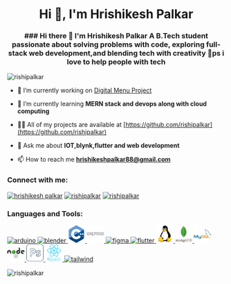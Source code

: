 <h1 align="center">Hi 👋, I'm Hrishikesh Palkar</h1>
<h3 align="center">### Hi there 👋 I'm Hrishikesh Palkar A B.Tech student passionate about solving problems with code, exploring full-stack web development,and blending tech with creativity 🚀ps i love to help people with tech</h3>

<p align="left"> <img src="https://komarev.com/ghpvc/?username=rishipalkar&label=Profile%20views&color=0e75b6&style=flat" alt="rishipalkar" /> </p>

- 🔭 I’m currently working on [Digital Menu Project](https://github.com/siriuslycoding/digital-menu-system)

- 🌱 I’m currently learning **MERN stack and devops along with cloud computing**

- 👨‍💻 All of my projects are available at [https://github.com/rishipalkar](https://github.com/rishipalkar)

- 💬 Ask me about **IOT,blynk,flutter and web development**

- 📫 How to reach me **hrishikeshpalkar88@gmail.com**

<h3 align="left">Connect with me:</h3>
<p align="left">
<a href="https://linkedin.com/in/hrishikesh palkar" target="blank"><img align="center" src="https://raw.githubusercontent.com/rahuldkjain/github-profile-readme-generator/master/src/images/icons/Social/linked-in-alt.svg" alt="hrishikesh palkar" height="30" width="40" /></a>
<a href="https://www.codechef.com/users/rishipalkar" target="blank"><img align="center" src="https://cdn.jsdelivr.net/npm/simple-icons@3.1.0/icons/codechef.svg" alt="rishipalkar" height="30" width="40" /></a>
<a href="https://www.leetcode.com/rishipalkar" target="blank"><img align="center" src="https://raw.githubusercontent.com/rahuldkjain/github-profile-readme-generator/master/src/images/icons/Social/leet-code.svg" alt="rishipalkar" height="30" width="40" /></a>
</p>

<h3 align="left">Languages and Tools:</h3>
<p align="left"> <a href="https://www.arduino.cc/" target="_blank" rel="noreferrer"> <img src="https://cdn.worldvectorlogo.com/logos/arduino-1.svg" alt="arduino" width="40" height="40"/> </a> <a href="https://www.blender.org/" target="_blank" rel="noreferrer"> <img src="https://download.blender.org/branding/community/blender_community_badge_white.svg" alt="blender" width="40" height="40"/> </a> <a href="https://www.w3schools.com/cpp/" target="_blank" rel="noreferrer"> <img src="https://raw.githubusercontent.com/devicons/devicon/master/icons/cplusplus/cplusplus-original.svg" alt="cplusplus" width="40" height="40"/> </a> <a href="https://expressjs.com" target="_blank" rel="noreferrer"> <img src="https://raw.githubusercontent.com/devicons/devicon/master/icons/express/express-original-wordmark.svg" alt="express" width="40" height="40"/> </a> <a href="https://www.figma.com/" target="_blank" rel="noreferrer"> <img src="https://www.vectorlogo.zone/logos/figma/figma-icon.svg" alt="figma" width="40" height="40"/> </a> <a href="https://flutter.dev" target="_blank" rel="noreferrer"> <img src="https://www.vectorlogo.zone/logos/flutterio/flutterio-icon.svg" alt="flutter" width="40" height="40"/> </a> <a href="https://www.linux.org/" target="_blank" rel="noreferrer"> <img src="https://raw.githubusercontent.com/devicons/devicon/master/icons/linux/linux-original.svg" alt="linux" width="40" height="40"/> </a> <a href="https://www.mongodb.com/" target="_blank" rel="noreferrer"> <img src="https://raw.githubusercontent.com/devicons/devicon/master/icons/mongodb/mongodb-original-wordmark.svg" alt="mongodb" width="40" height="40"/> </a> <a href="https://www.mysql.com/" target="_blank" rel="noreferrer"> <img src="https://raw.githubusercontent.com/devicons/devicon/master/icons/mysql/mysql-original-wordmark.svg" alt="mysql" width="40" height="40"/> </a> <a href="https://nodejs.org" target="_blank" rel="noreferrer"> <img src="https://raw.githubusercontent.com/devicons/devicon/master/icons/nodejs/nodejs-original-wordmark.svg" alt="nodejs" width="40" height="40"/> </a> <a href="https://www.photoshop.com/en" target="_blank" rel="noreferrer"> <img src="https://raw.githubusercontent.com/devicons/devicon/master/icons/photoshop/photoshop-line.svg" alt="photoshop" width="40" height="40"/> </a> <a href="https://reactjs.org/" target="_blank" rel="noreferrer"> <img src="https://raw.githubusercontent.com/devicons/devicon/master/icons/react/react-original-wordmark.svg" alt="react" width="40" height="40"/> </a> <a href="https://tailwindcss.com/" target="_blank" rel="noreferrer"> <img src="https://www.vectorlogo.zone/logos/tailwindcss/tailwindcss-icon.svg" alt="tailwind" width="40" height="40"/> </a> </p>

<p><img align="center" src="https://github-readme-stats.vercel.app/api/top-langs?username=rishipalkar&show_icons=true&locale=en&layout=compact" alt="rishipalkar" /></p>
